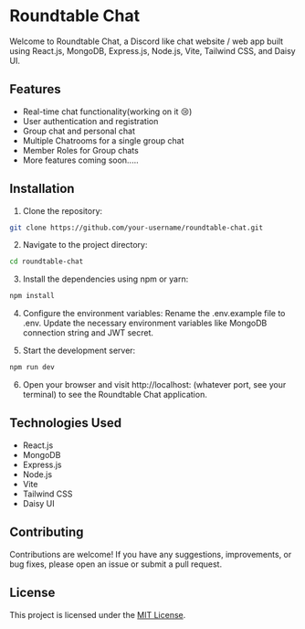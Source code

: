 # Roundtable Chat

Welcome to Roundtable Chat, a Discord like chat website / web app built using React.js, MongoDB, Express.js, Node.js, Vite, Tailwind CSS, and Daisy UI.

## Features

- Real-time chat functionality(working on it 😢)
- User authentication and registration
- Group chat and personal chat
- Multiple Chatrooms for a single group chat
- Member Roles for Group chats
- More features coming soon.....

## Installation

1. Clone the repository:

```bash
git clone https://github.com/your-username/roundtable-chat.git
```

2. Navigate to the project directory:

```bash
cd roundtable-chat
```

3. Install the dependencies using npm or yarn:

```bash
npm install
```

4. Configure the environment variables:
   Rename the .env.example file to .env.
   Update the necessary environment variables like MongoDB connection string and JWT secret.

5. Start the development server:

```bash
npm run dev
```

6. Open your browser and visit http://localhost: (whatever port, see your terminal) to see the Roundtable Chat application.

## Technologies Used

- React.js
- MongoDB
- Express.js
- Node.js
- Vite
- Tailwind CSS
- Daisy UI

## Contributing

Contributions are welcome! If you have any suggestions, improvements, or bug fixes, please open an issue or submit a pull request.

## License

This project is licensed under the [MIT License](LICENSE).
